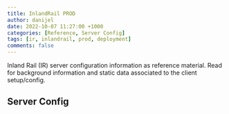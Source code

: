 ```yaml
---
title: InlandRail PROD
author: danijel
date: 2022-10-07 11:27:00 +1000
categories: [Reference, Server Config]
tags: [ir, inlandrail, prod, deployment]
comments: false
---
```

Inland Rail (IR) server configuration information as reference material. Read for background information and static data associated to the client setup/config.

## Server Config
